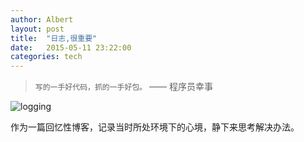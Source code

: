 ```yaml
---
author: Albert
layout: post
title:  "日志,很重要"
date:   2015-05-11 23:22:00
categories: tech
---
```


> `写的一手好代码，抓的一手好包。` —— 程序员幸事

![logging](http://7xidkg.com1.z0.glb.clouddn.com/log-running.jpg)

作为一篇回忆性博客，记录当时所处环境下的心境，静下来思考解决办法。

